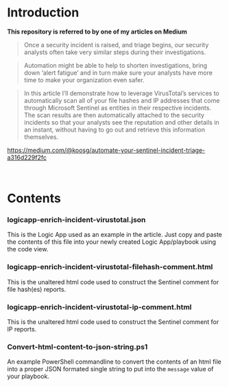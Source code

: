 # Introduction

**This repository is referred to by one of my articles on Medium**

> Once a security incident is raised, and triage begins, our security analysts often take very similar steps during their investigations.

> Automation might be able to help to shorten investigations, bring down ‘alert fatigue’ and in turn make sure your analysts have more time to make your organization even safer.

> In this article I’ll demonstrate how to leverage VirusTotal’s services to automatically scan all of your file hashes and IP addresses that come through Microsoft Sentinel as entities in their respective incidents. The scan results are then automatically attached to the security incidents so that your analysts see the reputation and other details in an instant, without having to go out and retrieve this information themselves.

https://medium.com/@koosg/automate-your-sentinel-incident-triage-a316d229f2fc

<br>

# Contents

### logicapp-enrich-incident-virustotal.json

This is the Logic App used as an example in the article. Just copy and paste the contents of this file into your newly created Logic App/playbook using the code view.

### logicapp-enrich-incident-virustotal-filehash-comment.html

This is the unaltered html code used to construct the Sentinel comment for file hash(es) reports.

### logicapp-enrich-incident-virustotal-ip-comment.html

This is the unaltered html code used to construct the Sentinel comment for IP reports.

### Convert-html-content-to-json-string.ps1

An example PowerShell commandline to convert the contents of an html file into a proper JSON formated single string to put into the `message` value of your playbook.